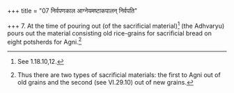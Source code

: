 +++
title = "07 निर्वपणकाल आग्नेयमष्टाकपालन् निर्वपति"

+++
7. At the time of pouring out (of the sacrificial material)[^1] (the Adhvaryu) pours out the material consisting old rice-grains for sacrificial bread on eight potsherds for Agni.[^2]  


[^1]: See 1.18.10,12.  

[^2]: Thus there are two types of sacrificial materials: the first to Agni out of old grains and the second (see VI.29.10) out of new grains. 
